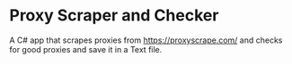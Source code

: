 # Proxy Scraper and Checker
 A C# app that scrapes proxies from https://proxyscrape.com/ and checks for good proxies and save it in a Text file.
